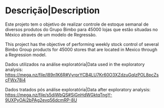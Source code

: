 # Descrição|Description
Este projeto tem o objetivo de realizar controle de estoque semanal de diversos produtos do Grupo Bimbo para 45000 lojas que estão situadas no México através de um modelo de Regressão.

This project has the objective of performing weekly stock control of several Bimbo Group products for 45000 stores that are located in Mexico through a Regression model.

Dados utilizados na análise exploratória|Data used in the exploratory analysis:
https://mega.nz/file/l89n1K6R#VyrprYCB4LU7Kr60O3XZdzuGqlzPOL8pcZscFWx78i4

Dados tratados pós análise exploratória|Data after exploratory analysis:
https://mega.nz/file/s5diWbQS#SjGnHdWGktqTngY-9UXPyOAi2bPAg2evq56dcmRP-8U

